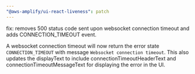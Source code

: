 ```yaml
---
"@aws-amplify/ui-react-liveness": patch
---
```


fix: removes 500 status code sent upon websocket connection timeout and adds CONNECTION_TIMEOUT event.

A websocket connection timeout will now return the error state `CONNECTION_TIMEOUT` with message `Websocket connection timeout`. This also updates the displayText to include connectionTimeoutHeaderText and connectionTimeoutMessageText for displaying the error in the UI.
